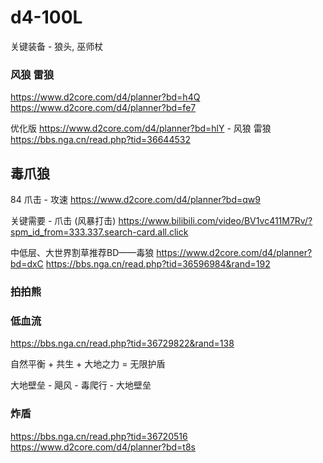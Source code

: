 
# d4-100L 

关键装备 - 狼头, 巫师杖 

### 风狼 雷狼
https://www.d2core.com/d4/planner?bd=h4Q
https://www.d2core.com/d4/planner?bd=fe7

优化版
https://www.d2core.com/d4/planner?bd=hlY - 风狼 雷狼
https://bbs.nga.cn/read.php?tid=36644532



## 毒爪狼 
84 爪击 - 攻速
https://www.d2core.com/d4/planner?bd=qw9

关键需要 - 爪击 (风暴打击)
https://www.bilibili.com/video/BV1vc411M7Rv/?spm_id_from=333.337.search-card.all.click


中低层、大世界割草推荐BD——毒狼
https://www.d2core.com/d4/planner?bd=dxC
https://bbs.nga.cn/read.php?tid=36596984&rand=192

### 拍拍熊



### 低血流

https://bbs.nga.cn/read.php?tid=36729822&rand=138

自然平衡 + 共生 + 大地之力 = 无限护盾

大地壁垒 - 飓风 - 毒爬行 - 大地壁垒

### 炸盾 

https://bbs.nga.cn/read.php?tid=36720516
https://www.d2core.com/d4/planner?bd=t8s